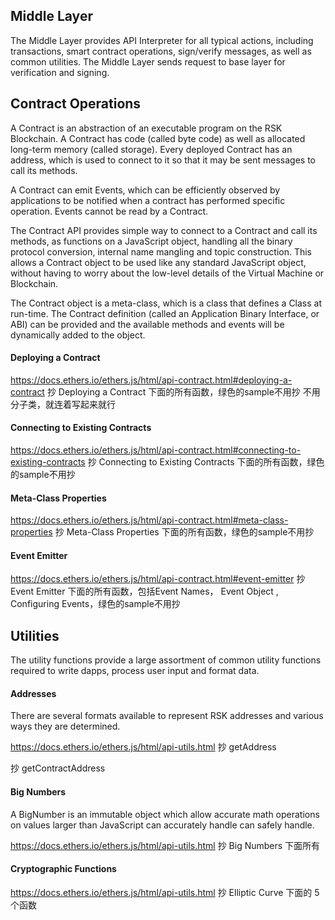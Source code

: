 ## Middle Layer

The Middle Layer provides API Interpreter for all typical actions, including transactions, smart contract operations, sign/verify messages, as well as common utilities. The Middle Layer sends request to base layer for verification and signing.

## Contract Operations
A Contract is an abstraction of an executable program on the RSK Blockchain. A Contract has code (called byte code) as well as allocated long-term memory (called storage). Every deployed Contract has an address, which is used to connect to it so that it may be sent messages to call its methods.

A Contract can emit Events, which can be efficiently observed by applications to be notified when a contract has performed specific operation. Events cannot be read by a Contract.

The Contract API provides simple way to connect to a Contract and call its methods, as functions on a JavaScript object, handling all the binary protocol conversion, internal name mangling and topic construction. This allows a Contract object to be used like any standard JavaScript object, without having to worry about the low-level details of the  Virtual Machine or Blockchain.

The Contract object is a meta-class, which is a class that defines a Class at run-time. The Contract definition (called an Application Binary Interface, or ABI) can be provided and the available methods and events will be dynamically added to the object.

#### Deploying a Contract
https://docs.ethers.io/ethers.js/html/api-contract.html#deploying-a-contract
抄 Deploying a Contract 下面的所有函数，绿色的sample不用抄 不用分子类，就连着写起来就行

#### Connecting to Existing Contracts
https://docs.ethers.io/ethers.js/html/api-contract.html#connecting-to-existing-contracts
抄 Connecting to Existing Contracts 下面的所有函数，绿色的sample不用抄

#### Meta-Class Properties
https://docs.ethers.io/ethers.js/html/api-contract.html#meta-class-properties
抄 Meta-Class Properties 下面的所有函数，绿色的sample不用抄

#### Event Emitter
https://docs.ethers.io/ethers.js/html/api-contract.html#event-emitter
抄 Event Emitter 下面的所有函数，包括Event Names， Event Object , Configuring Events，绿色的sample不用抄


## Utilities
The utility functions provide a large assortment of common utility functions required to write dapps, process user input and format data.

#### Addresses
There are several formats available to represent RSK addresses and various ways they are determined.


https://docs.ethers.io/ethers.js/html/api-utils.html
抄 getAddress

抄 getContractAddress

#### Big Numbers
A BigNumber is an immutable object which allow accurate math operations on values larger than JavaScript can accurately handle can safely handle.


https://docs.ethers.io/ethers.js/html/api-utils.html
抄 Big Numbers 下面所有


#### Cryptographic Functions
https://docs.ethers.io/ethers.js/html/api-utils.html
抄 Elliptic Curve 下面的 5个函数
